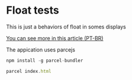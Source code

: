 # Float tests
This is just a behaviors of float in somes displays

[You can see more in this article (PT-BR)](https://medium.com/trainingcenter/refatorando-seu-conhecimento-desvendando-o-comportamento-da-propriedade-float-2b4e7a4357d)

The appication uses parcejs


```js
npm install -g parcel-bundler
```

```js
parcel index.html
```
